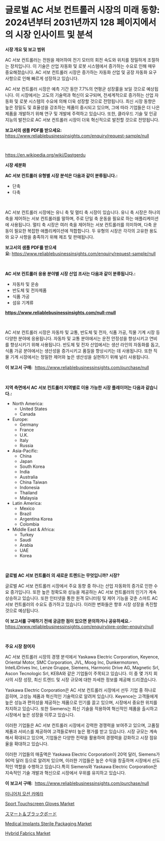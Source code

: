 <p><h1>글로벌 AC 서보 컨트롤러 시장의 미래 동향: 2024년부터 2031년까지 128 페이지에서의 시장 인사이트 및 분석</h1></p><p><strong>시장 개요 및 보고 범위</strong></p>
<p><p>AC 서보 컨트롤러는 전원을 제어하여 전기 모터의 회전 속도와 위치를 정밀하게 조절하는 장치입니다. 이 기술은 산업 자동화 및 로봇 시스템에서 증가하는 수요로 인해 매우 중요해졌습니다. AC 서보 컨트롤러 시장은 증가하는 자동화 산업 및 공장 자동화 요구 사항으로 인해 빠르게 성장하고 있습니다. </p><p>AC 서보 컨트롤러 시장은 예측 기간 동안 7.7%의 연평균 성장률을 보일 것으로 예상됩니다. 이 시장에서는 고도의 기술력과 혁신이 요구되며, 전세계적으로 증가하는 산업 자동화 및 로봇 시스템의 수요에 의해 더욱 성장할 것으로 전망됩니다. 최신 시장 동향은 높은 정밀도 및 효율성을 강조하는 제품이 중시되고 있으며, 그에 따라 기업들은 더 나은 제품을 개발하기 위해 연구 및 개발에 주력하고 있습니다. 또한, 클라우드 기술 및 인공지능의 발전으로 AC 서보 컨트롤러 시장이 더욱 혁신적으로 발전할 것으로 전망됩니다.</p></p>
<p><strong>보고서의 샘플 PDF를 받으세요:</strong> <a href="https://www.reliablebusinessinsights.com/enquiry/request-sample/null">https://www.reliablebusinessinsights.com/enquiry/request-sample/null</a></p>
<p>&nbsp;</p>
<p><a href="https://en.wikipedia.org/wiki/Dastgerdu">https://en.wikipedia.org/wiki/Dastgerdu</a></p>
<p><strong>시장 세분화</strong></p>
<p><strong>AC 서보 컨트롤러 유형별 시장 분석은 다음과 같이 분류됩니다.:</strong></p>
<p><ul><li>단축</li><li>다축</li></ul></p>
<p>&nbsp;</p>
<p><p>AC 서보 컨트롤러 시장에는 유니 축 및 멀티 축 시장이 있습니다. 유니 축 시장은 하나의 축을 제어하는 서보 컨트롤러를 말하며, 주로 단일 축 운동을 필요로 하는 애플리케이션에 사용됩니다. 멀티 축 시장은 여러 축을 제어하는 서보 컨트롤러를 의미하며, 다축 운동이 필요한 복잡한 애플리케이션에 적합합니다. 두 유형의 시장은 각각의 고유한 용도와 요구 사항을 충족하기 위해 제조 및 판매됩니다.</p></p>
<p><strong>보고서의 샘플 PDF를 받으세요:</strong>&nbsp;<a href="https://www.reliablebusinessinsights.com/enquiry/request-sample/null">https://www.reliablebusinessinsights.com/enquiry/request-sample/null</a></p>
<p>&nbsp;</p>
<p><strong> AC 서보 컨트롤러 응용 분야별 시장 산업 조사는 다음과 같이 분류됩니다.:</strong></p>
<p><ul><li>자동차 및 운송</li><li>반도체 및 전자제품</li><li>식품 가공</li><li>섬유 기계류</li></ul></p>
<p><strong><a href="https://www.reliablebusinessinsights.com/null-rnull">https://www.reliablebusinessinsights.com/null-rnull</a></strong></p>
<p>&nbsp;</p>
<p><p>AC 서보 컨트롤러 시장은 자동차 및 교통, 반도체 및 전자, 식품 가공, 직물 기계 시장 등 다양한 분야에 응용됩니다. 자동차 및 교통 분야에서는 운전 안정성을 향상시키고 연비를 향상시키기 위해 사용됩니다. 반도체 및 전자 산업에서는 생산 라인의 자동화를 돕고, 식품 가공 분야에서는 생산성을 증가시키고 품질을 향상시키는 데 사용됩니다. 또한 직물 기계 시장에서는 정밀한 제어와 높은 생산성을 실현하기 위해 널리 사용됩니다.</p></p>
<p><strong>이 보고서 구매:</strong>&nbsp; <a href="https://www.reliablebusinessinsights.com/purchase/null">https://www.reliablebusinessinsights.com/purchase/null</a></p>
<p>&nbsp;</p>
<p><strong>지역 측면에서 AC 서보 컨트롤러 지역별로 이용 가능한 시장 플레이어는 다음과 같습니다.:</strong></p>
<p><ul>
    <li>
        North America:
        <ul>
            <li>United States</li>
            <li>Canada</li>
        </ul>
    </li>
    <li>
        Europe:
        <ul>
            <li>Germany</li>
            <li>France</li>
            <li>U.K.</li>
            <li>Italy</li>
            <li>Russia</li>
        </ul>
    </li>
    <li>
        Asia-Pacific:
        <ul>
            <li>China</li>
            <li>Japan</li>
            <li>South Korea</li>
            <li>India</li>
            <li>Australia</li>
            <li>China Taiwan</li>
            <li>Indonesia</li>
            <li>Thailand</li>
            <li>Malaysia</li>
        </ul>
    </li>
    <li>
        Latin America:
        <ul>
            <li>Mexico</li>
            <li>Brazil</li>
            <li>Argentina Korea</li>
            <li>Colombia</li>
        </ul>
    </li>
    <li>
        Middle East & Africa:
        <ul>
            <li>Turkey</li>
            <li>Saudi</li>
            <li>Arabia</li>
            <li>UAE</li>
            <li>Korea</li>
        </ul>
    </li>
    </ul></p>
<p>&nbsp;</p>
<p><strong>글로벌 AC 서보 컨트롤러 의 새로운 트렌드는 무엇입니까? 시장?</strong></p>
<p><p>글로벌 AC 서보 컨트롤러 시장에서 주요 동향 중 하나는 산업 자동화의 증가로 인한 수요 증가입니다. 또한 높은 정확도와 성능을 제공하는 AC 서보 컨트롤러의 인기가 계속 상승하고 있습니다. 또한 인터넷을 통한 원격 모니터링 및 제어 기능을 갖춘 스마트 AC 서보 컨트롤러의 수요도 증가하고 있습니다. 이러한 변화들은 향후 시장 성장을 촉진할 것으로 예상됩니다.</p></p>
<p><strong>이 보고서를 구매하기 전에 궁금한 점이 있으면 문의하거나 공유하세요.</strong>- <a href="https://www.reliablebusinessinsights.com/enquiry/pre-order-enquiry/null">https://www.reliablebusinessinsights.com/enquiry/pre-order-enquiry/null</a></p>
<p>&nbsp;</p>
<p><strong>주요 시장 참여자</strong></p>
<p><p>AC 서보 컨트롤러 시장의 경쟁 분석에서 Yaskawa Electric Corporation, Keyence, Oriental Motor, SMC Corporation, JVL, Moog Inc, Dunkermotoren, IntelLiDrives Inc, Lenze Gruppe, Siemens, Harmonic Drive AG, Magnetic Srl, Ascon Tecnologic Srl, KEBA와 같은 기업들이 주목되고 있습니다. 이 중 몇 가지 회사의 시장 성장, 최신 트렌드 및 시장 규모에 대한 자세한 정보를 제공해 드리겠습니다.</p><p>Yaskawa Electric Corporation은 AC 서보 컨트롤러 시장에서 선두 기업 중 하나로 꼽히며, 고성능 제품과 혁신적인 기술력으로 알려져 있습니다. Keyence는 고객들에게 높은 성능과 편의성을 제공하는 제품으로 인기를 끌고 있으며, 시장에서 중요한 위치를 차지하고 있습니다. 또한 Siemens는 최신 기술을 적용하여 혁신적인 제품을 출시하고 시장에서 높은 성장을 이루고 있습니다.</p><p>이러한 기업들은 AC 서보 컨트롤러 시장에서 강력한 경쟁력을 보여주고 있으며, 고품질 제품과 서비스를 제공하여 고객들로부터 높은 평가를 받고 있습니다. 시장 규모는 계속해서 확대되고 있으며, 기업들은 다양한 전략을 활용하여 경쟁력을 강화하고 시장 점유율을 확대하고 있습니다.</p><p>이러한 기업들의 매출액은 Yaskawa Electric Corporation이 20억 달러, Siemens가 90억 달러 등으로 알려져 있으며, 이러한 기업들은 높은 수익을 창출하며 시장에서 선도적인 역할을 수행하고 있습니다.특히 Siemens와 Yaskawa Electric Corporation은 지속적인 기술 개발과 혁신으로 시장에서 우위를 유지하고 있습니다.</p></p>
<p><strong>이 보고서 구매:</strong>&nbsp;&nbsp;<a href="https://www.reliablebusinessinsights.com/purchase/null">https://www.reliablebusinessinsights.com/purchase/null</a></p>
<p><p><a href="https://github.com/LuckeyCorbin/Market-Research-Report-List-1/blob/main/2586455124244.md">미니어처 모션 카메라</a></p><p><a href="https://medium.com/@caseywiza1946/global-sport-touchscreen-gloves-industry-research-report-competitive-landscape-market-size-dbf1a4d79fd8">Sport Touchscreen Gloves Market</a></p><p><a href="https://github.com/DanykaKilback/Market-Research-Report-List-2/blob/main/1272706122812.md">スマート＆ブラックボード</a></p><p><a href="https://github.com/victorialyman98067/Market-Research-Report-List-1/blob/main/medical-implants-sterile-packaging-market.md">Medical Implants Sterile Packaging Market</a></p><p><a href="https://issuu.com/reportprime-2/docs/hybrid-fabrics-market-size-2030.pptx">Hybrid Fabrics Market</a></p></p>